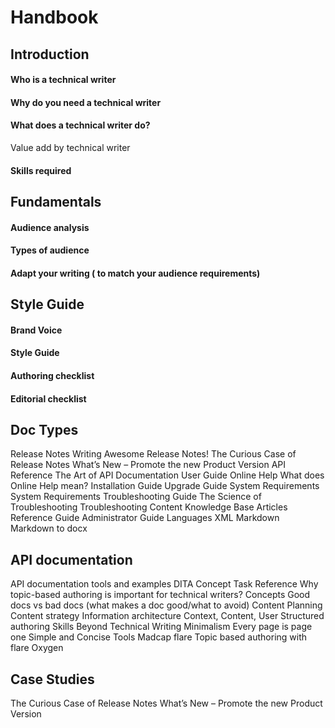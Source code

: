 # Handbook

## Introduction

#### Who is a technical writer 
#### Why do you need a technical writer 
#### What does a technical writer do? 
Value add by technical writer 
#### Skills required
## Fundamentals 
#### Audience analysis 
#### Types of audience 
#### Adapt your writing ( to match your audience requirements)
## Style Guide
#### Brand Voice
#### Style Guide
#### Authoring checklist
#### Editorial checklist


## Doc Types

Release  Notes
Writing Awesome Release Notes!
The Curious Case of Release Notes
What’s New – Promote the new Product Version
API Reference
The Art of API Documentation
User Guide
Online Help 
What does Online Help mean?
Installation Guide
Upgrade Guide
System Requirements
System Requirements
Troubleshooting Guide
The Science of Troubleshooting
Troubleshooting Content
Knowledge Base Articles
Reference Guide
Administrator Guide
Languages 
XML 
Markdown
Markdown to docx


## API documentation

API documentation tools and examples
DITA
Concept 
Task
Reference
Why topic-based authoring is important for technical writers?
Concepts
Good docs vs bad docs (what makes a doc good/what to avoid)
Content Planning 
Content strategy 
Information architecture 
Context, Content, User
Structured authoring
Skills Beyond Technical Writing
Minimalism
Every page is page one
Simple and Concise
Tools
Madcap flare
Topic based authoring with flare
Oxygen

## Case Studies

The Curious Case of Release Notes
What’s New – Promote the new Product Version
